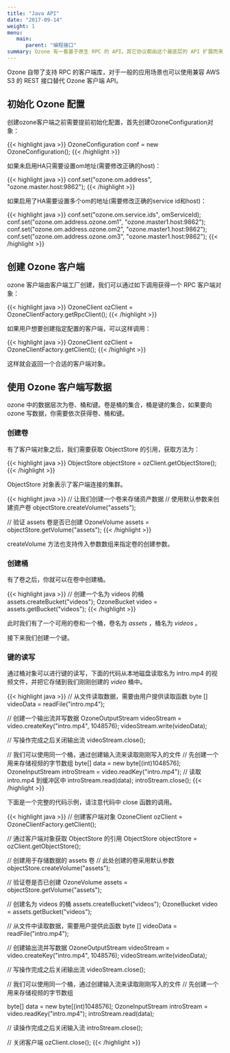 ```yaml
---
title: "Java API"
date: "2017-09-14"
weight: 1
menu:
   main:
      parent: "编程接口"
summary: Ozone 有一套基于原生 RPC 的 API，其它协议都由这个最底层的 API 扩展而来，它也是所有 Ozone 支持的协议中性能最好、功能最全的。
---
```

<!---
  Licensed to the Apache Software Foundation (ASF) under one or more
  contributor license agreements.  See the NOTICE file distributed with
  this work for additional information regarding copyright ownership.
  The ASF licenses this file to You under the Apache License, Version 2.0
  (the "License"); you may not use this file except in compliance with
  the License.  You may obtain a copy of the License at

      http://www.apache.org/licenses/LICENSE-2.0

  Unless required by applicable law or agreed to in writing, software
  distributed under the License is distributed on an "AS IS" BASIS,
  WITHOUT WARRANTIES OR CONDITIONS OF ANY KIND, either express or implied.
  See the License for the specific language governing permissions and
  limitations under the License.
-->

Ozone 自带了支持 RPC 的客户端库，对于一般的应用场景也可以使用兼容 AWS S3 的 REST 接口替代 Ozone 客户端 API。

## 初始化 Ozone 配置

创建ozone客户端之前需要提前初始化配置，首先创建OzoneConfiguration对象：

{{< highlight java >}}
OzoneConfiguration conf = new OzoneConfiguration();
{{< /highlight >}}

如果未启用HA只需要设置om地址(需要修改正确的host)：

{{< highlight java >}}
conf.set("ozone.om.address", "ozone.master.host:9862");
{{< /highlight >}}

如果启用了HA需要设置多个om的地址(需要修改正确的service id和host)：

{{< highlight java >}}
conf.set("ozone.om.service.ids", omServiceId);
conf.set("ozone.om.address.ozone.om1", "ozone.master1.host:9862");
conf.set("ozone.om.address.ozone.om2", "ozone.master1.host:9862");
conf.set("ozone.om.address.ozone.om3", "ozone.master1.host:9862");
{{< /highlight >}}

## 创建 Ozone 客户端

ozone 客户端由客户端工厂创建，我们可以通过如下调用获得一个 RPC 客户端对象：

{{< highlight java >}}
OzoneClient ozClient = OzoneClientFactory.getRpcClient();
{{< /highlight >}}

如果用户想要创建指定配置的客户端，可以这样调用：

{{< highlight java >}}
OzoneClient ozClient = OzoneClientFactory.getClient();
{{< /highlight >}}

这样就会返回一个合适的客户端对象。

## 使用 Ozone 客户端写数据

ozone 中的数据层次为卷、桶和键。卷是桶的集合，桶是键的集合，如果要向 ozone 写数据，你需要依次获得卷、桶和键。

### 创建卷

有了客户端对象之后，我们需要获取 ObjectStore 的引用，获取方法为：

{{< highlight java >}}
ObjectStore objectStore = ozClient.getObjectStore();
{{< /highlight >}}

ObjectStore 对象表示了客户端连接的集群。

{{< highlight java >}}
// 让我们创建一个卷来存储资产数据
// 使用默认参数来创建资产卷
objectStore.createVolume("assets");

// 验证 assets 卷是否已创建
OzoneVolume assets = objectStore.getVolume("assets");
{{< /highlight >}}


createVolume 方法也支持传入参数数组来指定卷的创建参数。

### 创建桶

有了卷之后，你就可以在卷中创建桶。

{{< highlight java >}}
// 创建一个名为 videos 的桶
assets.createBucket("videos");
OzoneBucket video = assets.getBucket("videos");
{{< /highlight >}}

此时我们有了一个可用的卷和一个桶，卷名为 _assets_ ，桶名为 _videos_ 。

接下来我们创建一个键。

### 键的读写

通过桶对象可以进行键的读写，下面的代码从本地磁盘读取名为 intro.mp4 的视频文件，并把它存储到我们刚刚创建的 _video_ 桶中。

{{< highlight java >}}
// 从文件读取数据，需要由用户提供读取函数
byte [] videoData = readFile("intro.mp4");

// 创建一个输出流并写数据
OzoneOutputStream videoStream = video.createKey("intro.mp4", 1048576);
videoStream.write(videoData);

// 写操作完成之后关闭输出流
videoStream.close();


// 我们可以使用同一个桶，通过创建输入流来读取刚刚写入的文件
// 先创建一个用来存储视频的字节数组
byte[] data = new byte[(int)1048576];
OzoneInputStream introStream = video.readKey("intro.mp4");
// 读取 intro.mp4 到缓冲区中
introStream.read(data);
introStream.close();
{{< /highlight >}}


下面是一个完整的代码示例，请注意代码中 close 函数的调用。

{{< highlight java >}}
// 创建客户端对象
OzoneClient ozClient = OzoneClientFactory.getClient();

// 通过客户端对象获取 ObjectStore 的引用
ObjectStore objectStore = ozClient.getObjectStore();

// 创建用于存储数据的 assets 卷
// 此处创建的卷采用默认参数
objectStore.createVolume("assets");

// 验证卷是否已创建
OzoneVolume assets = objectStore.getVolume("assets");

// 创建名为 videos 的桶
assets.createBucket("videos");
OzoneBucket video = assets.getBucket("videos");

// 从文件中读取数据，需要用户提供此函数
byte [] videoData = readFile("intro.mp4");

// 创建输出流并写数据
OzoneOutputStream videoStream = video.createKey("intro.mp4", 1048576);
videoStream.write(videoData);

// 写操作完成之后关闭输出流
videoStream.close();


// 我们可以使用同一个桶，通过创建输入流来读取刚刚写入的文件
// 先创建一个用来存储视频的字节数组

byte[] data = new byte[(int)1048576];
OzoneInputStream introStream = video.readKey("intro.mp4");
introStream.read(data);

// 读操作完成之后关闭输入流
introStream.close();

// 关闭客户端
ozClient.close();
{{< /highlight >}}
